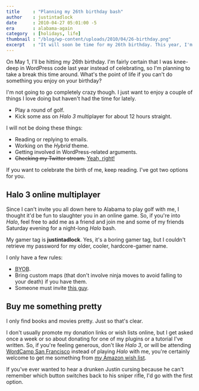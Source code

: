 ```yaml
---
title     : "Planning my 26th birthday bash"
author    : justintadlock
date      : 2010-04-27 05:01:00 -5
era       : alabama-again
category  : [holidays, life]
thumbnail : "/blog/wp-content/uploads/2010/04/26-birthday.png"
excerpt   : "It will soon be time for my 26th birthday. This year, I'm going to celebrate, and you all are invited to join me."
---
```


On May 1, I'll be hitting my 26th birthday.  I'm fairly certain that I was knee-deep in WordPress code last year instead of celebrating, so I'm planning to take a break this time around.  What's the point of life if you can't do something you enjoy on your birthday?

I'm not going to go completely crazy though.  I just want to enjoy a couple of things I love doing but haven't had the time for lately.

<ul>
	<li>Play a round of golf.</li>
	<li>Kick some ass on <em>Halo 3</em> multiplayer for about 12 hours straight.</li>
</ul>

I will not be doing these things:

<ul>
	<li>Reading or replying to emails.</li>
	<li>Working on the <em>Hybrid</em> theme.</li>
	<li>Getting involved in WordPress-related arguments.</li>
	<li><del>Checking my Twitter stream.</del> <ins>Yeah, right!</ins></li>
</ul>

If you want to celebrate the birth of me, keep reading.  I've got two options for you.

## Halo 3 online multiplayer

Since I can't invite you all down here to Alabama to play golf with me, I thought it'd be fun to slaughter you in an online game.  So, if you're into <em>Halo</em>, feel free to add me as a friend and join me and some of my friends Saturday evening for a night-long <em>Halo</em> bash.

My gamer tag is <strong>justintadlock</strong>.  Yes, it's a boring gamer tag, but I couldn't retrieve my password for my older, cooler, hardcore-gamer name.

I only have a few rules:

<ul>
	<li><acronym title="Bring Your Own Beer">BYOB</acronym>.</li>
	<li>Bring custom maps (that don't involve ninja moves to avoid falling to your death) if you have them.</li>
	<li>Someone must invite <a href="http://werockwp.com/justin-tadlock/#comment-150" title="Comment on Justin Tadlock on We Rock WP">this guy</a>.</li>
</ul>

## Buy me something pretty

I only find books and movies pretty.  Just so that's clear.

I don't usually promote my donation links or wish lists online, but I get asked once a week or so about donating for one of my plugins or a tutorial I've written.  So, if you're feeling generous, don't like <em>Halo 3</em>, or will be attending <a href="http://2010.sf.wordcamp.org/" title="WordCamp San Francisco 2010">WordCamp San Francisco</a> instead of playing <em>Halo</em> with me, you're certainly welcome to get me something from <a href="http://amzn.com/w/31ZQROTXPR9IS" title="Justin Tadlock's Amazon wish list">my Amazon wish list</a>.

<p class="alert">If you've ever wanted to hear a drunken Justin cursing because he can't remember which button switches back to his sniper rifle, I'd go with the first option.</p>
